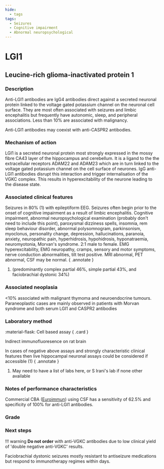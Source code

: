 ```yaml
---
hide:
  - tags
tags:
  - Seizures
  - Cognitive impairment
  - Abnormal neuropsychological
---
```


# LGI1

## **Leucine-rich glioma-inactivated protein 1**

### Description
Anti-LGI1 antibodies are IgG4 antibodies direct against a secreted neuronal protein linked to the voltage gated potassium channel on the neuronal cell surface. They are most often associated with seizures and limbic encephalitis but frequently have autonomic, sleep, and peripheral associations. Less than 10% are associated with malignancy. 

Anti-LGI1 antibodies may coexist with anti-CASPR2 antibodies.

### Mechanism of action
LGI1 is a secreted neuronal protein most strongly expressed in the mossy fibre CA43 layer of the hippocampus and cerebellum. It is a ligand to the the extracellular receptors ADAM22 and ADAM23 which are in turn linked to the voltage gated potassium channel on the cell surface of neurones. IgG anti-LGI1 antibodies disrupt this interaction and trigger internalisation of the VGKC complex. This results in hyperexcitability of the neurone leading to the disease state.

### Associated clinical features
Seizures in 80% (1) with epileptiform EEG. Seizures often begin prior to the onset of cognitive impairment as a result of limbic encephalitis. 
Cognitive impairment, abnormal neuropsychological examination (probably don't need to include this point), paroxysmal dizziness spells, insomnia, rem sleep behaviour disorder, abnormal polysomnogram, parkinsonism, myoclonus, personality change, depression, hallucinations, paranoia, anxiety, neuropathic pain, hyperhidrosis, hypohidrosis, hyponatraemia, neuromyotonia, Morvan's syndrome. 2:1 male to female. EMG hyperexcitability, EMG neuropathy, cramps, sensory and motor symptoms, nerve conduction abnormalities, tilt test positive. MRI abnormal, PET abnormal, CSF may be normal.
{ .annotate }

1. (predominantly complex partial 46%, simple partial 43%, and faciobrachial dystonic 34%)

### Associated neoplasia
<10% associated with malignant thymoma and neuroendocrine tumours. Paraneoplastic cases are mainly observed in patients with Morvan syndrome and both serum LGI1 and CASPR2 antibodies

### Laboratory method
<div class="grid" markdown>

:material-flask: Cell based assay
{ .card }

</div>

Indirect immunofluoresence on rat brain

In cases of negative above assays and strongly characteristic clinical features then live hippocampal neuronal assays could be considered if accessible (1) 
{ .annotate }

1. May need to have a list of labs here, or S Irani's lab if none other available

### Notes of performance characteristics
Commercial CBA ([Euroimmun](https://www.euroimmun.com/)) using CSF has a sensitivity of 62.5% and specificity of 100% for anti-LGI1 antibodies.

### Grade

### Next steps
!!! warning
    **Do not order** with anti-VGKC antibodies due to low clinical yield of 'double negative anti-VGKC' results. 

Faciobrachial dystonic seizures mostly resistant to antiseizure medications but respond to immunotherapy regimes within days.

[^1]: Graus, Francesc, Alberto Vogrig, Sergio Muñiz-Castrillo, Jean-Christophe G. Antoine, Virginie Desestret, Divyanshu Dubey, Bruno Giometto, et al. “Updated Diagnostic Criteria for Paraneoplastic Neurologic Syndromes.” Neurology - Neuroimmunology Neuroinflammation 8, no. 4 (July 2021): e1014. https://doi.org/10.1212/NXI.0000000000001014.
[^2]: Michael, Sophia, Patrick Waters, and Sarosh R Irani. “Stop Testing for Autoantibodies to the VGKC-Complex: Only Request LGI1 and CASPR2.” Practical Neurology 20, no. 5 (October 2020): 377–84. https://doi.org/10.1136/practneurol-2019-002494.
[^3]: McCracken, Lindsey, Junxian Zhang, Maxwell Greene, Anne Crivaro, Joyce Gonzalez, Malek Kamoun, and Eric Lancaster. “Improving the Antibody-Based Evaluation of Autoimmune Encephalitis.” Neurology - Neuroimmunology Neuroinflammation 4, no. 6 (November 2017): e404. https://doi.org/10.1212/NXI.0000000000000404.
[^4]: Gadoth, Avi, Sean J. Pittock, Divyanshu Dubey, Andrew McKeon, Jeff W. Britton, John E. Schmeling, Aurelia Smith, et al. “Expanded Phenotypes and Outcomes among 256 LGI1/CASPR2-IgG-Positive Patients: LGI1/CASPR2-IgG + Patients.” Annals of Neurology 82, no. 1 (July 2017): 79–92. https://doi.org/10.1002/ana.24979."
